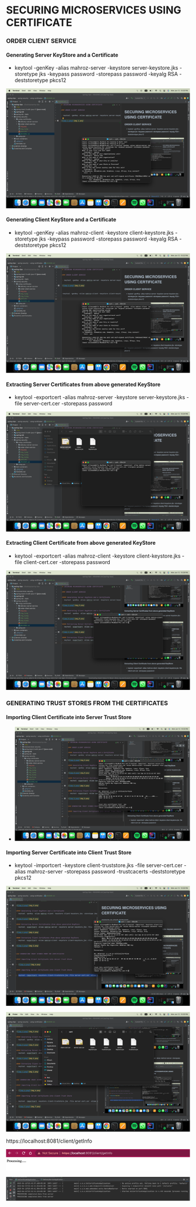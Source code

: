 # SECURING MICROSERVICES USING CERTIFICATE

### ORDER CLIENT SERVICE 

#### Generating Server KeyStore and a Certificate
- keytool -genKey -alias mahroz-server -keystore server-keystore.jks -storetype jks -keypass password -storepass password -keyalg RSA -deststoretype pkcs12

![img_2.png](img_2.png)

#### Generating Client KeyStore and a Certificate
- keytool -genKey -alias mahroz-client -keystore client-keystore.jks -storetype jks -keypass password -storepass password -keyalg RSA -deststoretype pkcs12

![img_3.png](img_3.png)

#### Extracting Server Certificates from above generated KeyStore
- keytool -exportcert -alias mahroz-server -keystore server-keystore.jks -file server-cert.cer -storepass password

![img_4.png](img_4.png)

#### Extracting Client Certificate from above generated KeyStore
- keytool -exportcert -alias mahroz-client -keystore client-keystore.jks -file client-cert.cer -storepass password

![img_5.png](img_5.png)


### GENERATING TRUST STORES FROM THE CERTIFICATES

#### Importing Client Certificate into Server Trust Store

- ![img_6.png](img_6.png)

#### Importing Server Certificate into Client Trust Store

- keytool -importcert -keystore client-truststore.jks -file server-cert.cer -alias mahroz-server -storepass password -trustcacerts -deststoretype pkcs12

![img_7.png](img_7.png)

![img_8.png](img_8.png)


https://localhost:8081/client/getInfo

![img_9.png](img_9.png)

![img_10.png](img_10.png)

